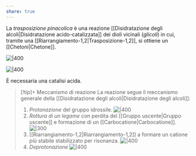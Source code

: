 ```yaml
---
share: true
---
```

La *trasposizione pinacolica* è una reazione [[Disidratazione degli alcoli|Disidratazione acido-catalizzata]] dei dioli vicinali (*glicoli*) in cui, tramite una [[Riarrangiamento-1,2|Trasposizione-1,2]], si ottiene un [[Chetoni|Chetone]].

![|400](2b9f0c809d96c9b395204ee9584f7fd6_MD5%201.png)

![|400](76f41cd967819747e4d1410abb105d2a_MD5%201.png)

È necessaria una catalisi acida.

> [!tip]+ Meccanismo di reazione
> La reazione segue il meccanismo generale della [[Disidratazione degli alcoli|Disidratazione degli alcoli]]:
> 1. *Protonazione* del gruppo idrossile.
>    ![|400](2b17e0d297453ccf70c19b6deb88d2a5_MD5%201.png)
> 2. *Rottura di un legame* con perdita del [[Gruppo uscente|Gruppo uscente]] e formazione di un [[Carbocatione|Carbocatione]].
>    ![|300](6718734d7f4e6ad9dd5c6dbc71f95d1a_MD5%201.png)
> 3. [[Riarrangiamento-1,2|Riarrangiamento-1,2]] a formare un catione più stabile stabilizzato per risonanza.
>    ![|400](a0e459db5b4f15ecfcde7eb1e728e520_MD5%201.png)
> 4. *Deprotonazione*
>    ![|400](be666c437c6e9740b8d794f5ddd3f0d1_MD5%201.png)